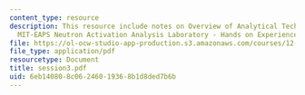 ```yaml
---
content_type: resource
description: This resource include notes on Overview of Analytical Techniques and
  MIT-EAPS Neutron Activation Analysis Laboratory - Hands on Experience.
file: https://ol-ocw-studio-app-production.s3.amazonaws.com/courses/12-091-medical-geology-geochemistry-an-exposure-january-iap-2006/6eb140808c06246019368b1d8ded7b6b_session3.pdf
file_type: application/pdf
resourcetype: Document
title: session3.pdf
uid: 6eb14080-8c06-2460-1936-8b1d8ded7b6b
---
```

